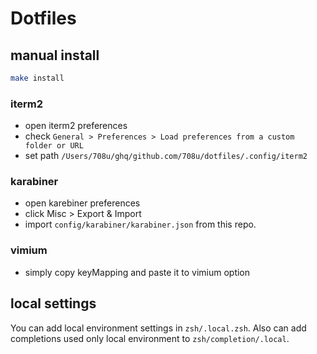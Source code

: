# Dotfiles

## manual install

```sh
make install
```

### iterm2

- open iterm2 preferences
- check `General > Preferences > Load preferences from a custom folder or URL`
- set path `/Users/708u/ghq/github.com/708u/dotfiles/.config/iterm2`

### karabiner

- open karebiner preferences
- click Misc > Export & Import
- import `config/karabiner/karabiner.json` from this repo.

### vimium

- simply copy keyMapping and paste it to vimium option

## local settings

You can add local environment settings in `zsh/.local.zsh`. Also can add completions used only local environment to `zsh/completion/.local`.
